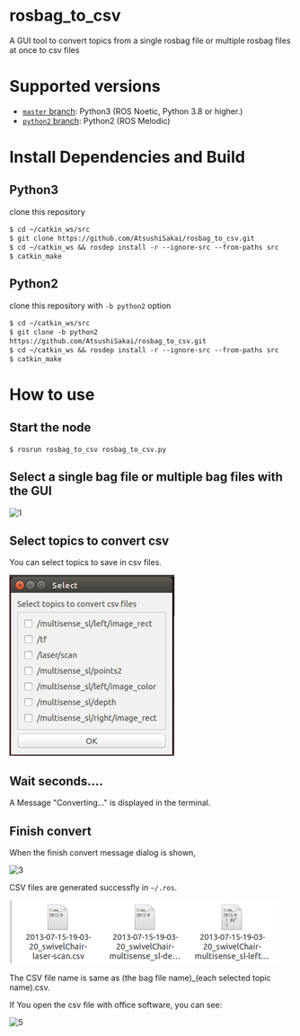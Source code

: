 # rosbag_to_csv

A GUI tool to convert topics from a single rosbag file or multiple rosbag files at once to csv files

# Supported versions

* [`master` branch](https://github.com/AtsushiSakai/rosbag_to_csv/tree/master): Python3 (ROS Noetic, Python 3.8 or higher.)
* [`python2` branch](https://github.com/AtsushiSakai/rosbag_to_csv/tree/python2): Python2 (ROS Melodic)

# Install Dependencies and Build

## Python3

clone this repository

```
$ cd ~/catkin_ws/src  
$ git clone https://github.com/AtsushiSakai/rosbag_to_csv.git  
$ cd ~/catkin_ws && rosdep install -r --ignore-src --from-paths src
$ catkin_make
```

## Python2

clone this repository with `-b python2` option

```
$ cd ~/catkin_ws/src  
$ git clone -b python2 https://github.com/AtsushiSakai/rosbag_to_csv.git  
$ cd ~/catkin_ws && rosdep install -r --ignore-src --from-paths src
$ catkin_make
```

# How to use

## Start the node
```
$ rosrun rosbag_to_csv rosbag_to_csv.py
```

## Select a single bag file or multiple bag files with the GUI

![1](https://github.com/AtsushiSakai/rosbag_to_csv/wiki/1.png)

## Select topics to convert csv

You can select topics to save in csv files.

![2](https://github.com/AtsushiSakai/rosbag_to_csv/blob/master/images/pic1.png)

## Wait seconds....

A Message "Converting..." is displayed in the terminal.

## Finish convert

When the finish convert message dialog is shown,

![3](https://github.com/AtsushiSakai/rosbag_filter_gui/wiki/4.png)

CSV files are generated successfly in `~/.ros`.

![4](https://github.com/AtsushiSakai/rosbag_to_csv/blob/master/images/pic2.png)


The CSV file name is same as (the bag file name)_(each selected topic name).csv.

If You open the csv file with office software, you can see:

![5](https://github.com/AtsushiSakai/rosbag_to_csv/wiki/3.png)


